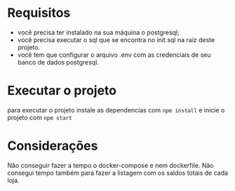 # Requisitos
- você precisa ter instalado na sua máquina o postgresql;
- você precisa executar o sql que se encontra no init.sql na raiz deste projeto.
- você tem que configurar o arquivo .env com as credenciais de seu banco de dados postgresql.

# Executar o projeto
para executar o projeto instale as dependencias com `npm install` e inicie o projeto com `npm start`

# Considerações
Não conseguir fazer a tempo o docker-compose e nem dockerfile. Não consegui tempo também
para fazer a listagem com os saldos totais de cada loja.